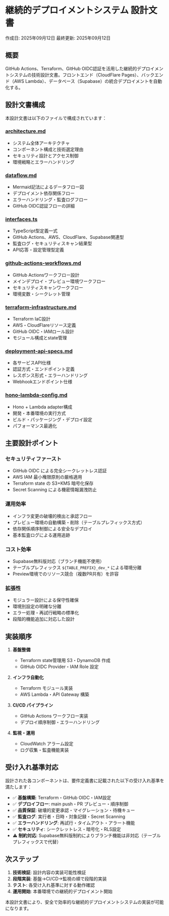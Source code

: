 # 継続的デプロイメントシステム 設計文書

作成日: 2025年09月12日
最終更新: 2025年09月12日

## 概要

GitHub Actions、Terraform、GitHub OIDC認証を活用した継続的デプロイメントシステムの技術設計文書。フロントエンド（CloudFlare Pages）、バックエンド（AWS Lambda）、データベース（Supabase）の統合デプロイメントを自動化する。

## 設計文書構成

本設計文書は以下のファイルで構成されています：

### [architecture.md](./architecture.md)
- システム全体アーキテクチャ
- コンポーネント構成と技術選定理由
- セキュリティ設計とアクセス制御
- 環境戦略とエラーハンドリング

### [dataflow.md](./dataflow.md)
- Mermaid記法によるデータフロー図
- デプロイメント依存関係フロー
- エラーハンドリング・監査ログフロー
- GitHub OIDC認証フローの詳細

### [interfaces.ts](./interfaces.ts)
- TypeScript型定義一式
- GitHub Actions、AWS、CloudFlare、Supabase関連型
- 監査ログ・セキュリティスキャン結果型
- API応答・設定管理型定義

### [github-actions-workflows.md](./github-actions-workflows.md)
- GitHub Actionsワークフロー設計
- メインデプロイ・プレビュー環境ワークフロー
- セキュリティスキャンワークフロー
- 環境変数・シークレット管理

### [terraform-infrastructure.md](./terraform-infrastructure.md)
- Terraform IaC設計
- AWS・CloudFlareリソース定義
- GitHub OIDC・IAMロール設計
- モジュール構成とstate管理

### [deployment-api-specs.md](./deployment-api-specs.md)
- 各サービスAPI仕様
- 認証方式・エンドポイント定義
- レスポンス形式・エラーハンドリング
- Webhookエンドポイント仕様

### [hono-lambda-config.md](./hono-lambda-config.md)
- Hono + Lambda adapter構成
- 開発・本番環境の実行方式
- ビルド・パッケージング・デプロイ設定
- パフォーマンス最適化

## 主要設計ポイント

### セキュリティファースト
- GitHub OIDC による完全シークレットレス認証
- AWS IAM 最小権限原則の厳格適用
- Terraform state の S3+KMS 暗号化保存
- Secret Scanning による機密情報漏洩防止

### 運用効率
- インフラ変更の破壊的検出と承認フロー
- プレビュー環境の自動構築・削除（テーブルプレフィックス方式）
- 依存関係順序制御による安全なデプロイ
- 基本監査ログによる運用追跡

### コスト効率
- Supabase無料版対応（ブランチ機能不使用）
- テーブルプレフィックス `${TABLE_PREFIX}_dev_*` による環境分離
- Preview環境でのリソース競合（複数PR共有）を許容

### 拡張性
- モジュラー設計による保守性確保
- 環境別設定の明確な分離
- エラー処理・再試行戦略の標準化
- 段階的機能追加に対応した設計

## 実装順序

1. **基盤整備**
   - Terraform state管理用 S3・DynamoDB 作成
   - GitHub OIDC Provider・IAM Role 設定

2. **インフラ自動化**
   - Terraform モジュール実装
   - AWS Lambda・API Gateway 構築

3. **CI/CD パイプライン**
   - GitHub Actions ワークフロー実装
   - デプロイ順序制御・エラーハンドリング

4. **監視・運用**
   - CloudWatch アラーム設定
   - ログ収集・監査機能実装

## 受け入れ基準対応

設計された各コンポーネントは、要件定義書に記載された以下の受け入れ基準を満たします：

- ✅ **基盤構築**: Terraform・GitHub OIDC・IAM設定
- ✅ **デプロイフロー**: main push・PR プレビュー・順序制御
- ✅ **品質保証**: 破壊的変更承認・マイグレーション・待機キュー
- ✅ **監査ログ**: 実行者・日時・対象記録・Secret Scanning
- ✅ **エラーハンドリング**: 再試行・タイムアウト・アラート機能
- ✅ **セキュリティ**: シークレットレス・暗号化・RLS設定
- ⚠️ **制約対応**: Supabase無料版制約によりブランチ機能は非対応（テーブルプレフィックスで代替）

## 次ステップ

1. **技術検証**: 設計内容の実装可能性検証
2. **段階実装**: 基盤→CI/CD→監視の順で段階的実装
3. **テスト**: 各受け入れ基準に対する動作確認
4. **運用開始**: 本番環境での継続的デプロイメント開始

本設計文書により、安全で効率的な継続的デプロイメントシステムの実装が可能になります。